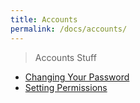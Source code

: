 ```yaml
---
title: Accounts
permalink: /docs/accounts/
---
```


> Accounts Stuff

- [Changing Your Password]()
- [Setting Permissions]()